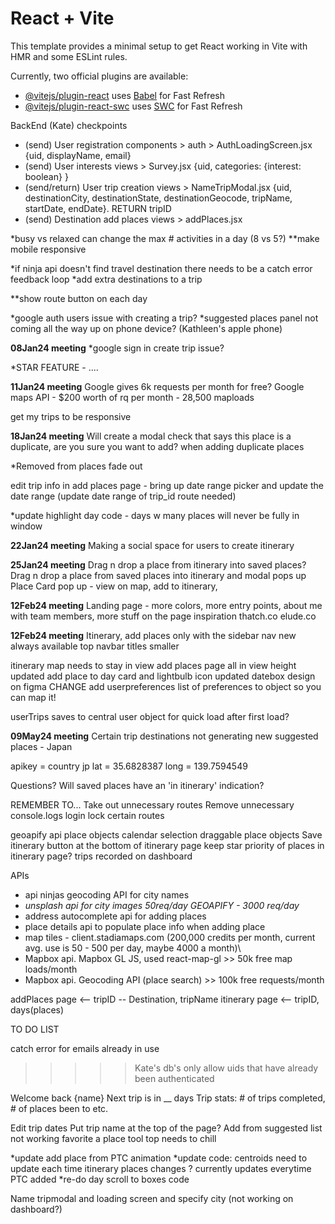 # React + Vite

This template provides a minimal setup to get React working in Vite with HMR and some ESLint rules.

Currently, two official plugins are available:

- [@vitejs/plugin-react](https://github.com/vitejs/vite-plugin-react/blob/main/packages/plugin-react/README.md) uses [Babel](https://babeljs.io/) for Fast Refresh
- [@vitejs/plugin-react-swc](https://github.com/vitejs/vite-plugin-react-swc) uses [SWC](https://swc.rs/) for Fast Refresh

BackEnd (Kate) checkpoints
- (send) User registration components > auth > AuthLoadingScreen.jsx {uid, displayName, email}
- (send) User interests views > Survey.jsx {uid, categories: {interest: boolean} }
- (send/return) User trip creation views > NameTripModal.jsx {uid, destinationCity, destinationState, destinationGeocode, tripName, startDate, endDate}. RETURN tripID
- (send) Destination add places views > addPlaces.jsx 

<!-- *msg saying this may take up to a minute on auth loading page  -->
<!-- *put char count limit on subheading day names in itinerary page, limit is 32 chars -->
*busy vs relaxed can change the max # activities in a day (8 vs 5?)
**make mobile responsive
<!-- DONE*show number of items in that day when you collapse itinerary day -->
<!-- *make sticky map + suggestions 100vh in itinerary page -->
<!-- *different api for loading city names? -->
<!-- DONE*loading screen while name trip load -->
<!-- *on dashboard, if no city entered and user tries to add trip, code error feedback -->
<!-- DONE*make more aesthetic scrollbars -->
*if ninja api doesn't find travel destination there needs to be a catch error feedback loop 
*add extra destinations to a trip
<!-- *suggested places > load from places api > filter categories from categories state, make horizontally scrollable -->
<!-- *figure out pseudo-class that causes input fields to change color when dropdown suggestion list of old items pop up - img on phone -->
**show route button on each day
<!-- *light bulb on the day that the added location is closest to -->
<!-- *add place via itinerary add place btn inside flowbox -->
<!-- *make suggested places a bottom up panel that swipes horizontally on phone/tablet device widths -->
<!-- *click out of suggested places info -->
*google auth users issue with creating a trip?
*suggested places panel not coming all the way up on phone device? (Kathleen's apple phone)

**08Jan24 meeting**
*google sign in create trip issue?
<!-- *Finish toolTip  -->
<!-- *SAVE FEATURE - save trip, auto-save, edit trip, remove trip, trips on dashboard w/ pop-up -->
<!-- *how much is google api? how long is it free for? -->
*STAR FEATURE - ....

**11Jan24 meeting**
Google gives 6k requests per month for free?
Google maps API - $200 worth of rq per month - 28,500 maploads
<!-- Save trips -->
<!-- Load saved trips -->
<!-- Fix generate itinerary bug that Cheryl found -->
<!-- Figma stickies from Jenny -->
get my trips to be responsive

**18Jan24 meeting**
Will create a modal check that says this place is a duplicate, are you sure you want to add? when adding duplicate places
<!-- Have places updated as well when itinerary is added to or if places are removed -->
<!-- Max 4 places per day -->
<!-- Will create a space/folders for places that didn't make it into the itinerary -->
<!-- *trips on dashboard spacing is weird, give it gap instead of space-between* -->
<!-- loading circle while my trips are loading -->
*Removed from places fade out
<!-- *'# places' on flow box unless screen width is skinny* -->
<!-- Show if place already added on itinerary map place card -->
<!-- make sidebar sticky -->
<!-- sidebar only shows in itinerary page -->
edit trip info in add places page - bring up date range picker and update the date range (update date range of trip_id route needed)
<!-- fade overlay z-index not on top -->
*update highlight day code - days w many places will never be fully in window
<!-- send kate updated trip duration from add places on generate itinerary -->
<!-- update start : end date on dashboard -->

**22Jan24 meeting**
Making a social space for users to create itinerary

**25Jan24 meeting**
Drag n drop a place from itinerary into saved places?
Drag n drop a place from saved places into itinerary and modal pops up 
Place Card pop up - view on map, add to itinerary, 

**12Feb24 meeting**
Landing page - more colors, more entry points, about me with team members, more stuff on the page
inspiration
thatch.co 
elude.co

**12Feb24 meeting**
Itinerary, add places only with the sidebar nav
new always available top navbar
titles smaller
<!-- zeplin product to transfer figma design into code -->
itinerary map needs to stay in view
add places page all in view height
updated add place to day card and lightbulb icon
updated datebox design on figma
CHANGE add userpreferences list of preferences to object so you can map it!

userTrips saves to central user object for quick load after first load?

**09May24 meeting**
Certain trip destinations not generating new suggested places - Japan
<!-- Intermediate step in suggested places loading before switching to new destination's suggested places -->
apikey = 
country jp
lat = 35.6828387
long = 139.7594549
<!-- when go Back from user preferences go back to itinerary tab --> 

Questions?
Will saved places have an 'in itinerary' indication?


REMEMBER TO...
Take out unnecessary routes
Remove unnecessary console.logs
login lock certain routes

geoapify api place objects
calendar selection
draggable place objects
Save itinerary button at the bottom of itinerary page
keep star priority of places in itinerary page?
trips recorded on dashboard

APIs 
- api ninjas geocoding API for city names
- *unsplash api for city images 50req/day*
*GEOAPIFY - 3000 req/day*
- address autocomplete api for adding places
- place details api to populate place info when adding place
- map tiles - client.stadiamaps.com (200,000 credits per month, current avg. use is 50 - 500 per day, maybe 4000 a month)\
- Mapbox api. Mapbox GL JS, used react-map-gl >> 50k free map loads/month
- Mapbox api. Geocoding API (place search) >> 100k free requests/month


addPlaces page <-- tripID -- Destination, tripName
itinerary page <-- tripID, days(places) 


TO DO LIST

<!-- User management -->
catch error for emails already in use
>>>>>Kate's db's only allow uids that have already been authenticated

<!-- Dashboard -->
Welcome back {name}
Next trip is in __ days
Trip stats: # of trips completed, # of places been to etc.


<!-- AddPlaces Page -->
Edit trip dates 
Put trip name at the top of the page?
Add from suggested list not working
favorite a place tool top needs to chill
<!-- Clear list - are you sure? modal -->

<!-- Itinerary Page -->
*update add place from PTC animation 
*update code: centroids need to update each time itinerary places changes ? currently updates everytime PTC added
*re-do day scroll to boxes code

<!-- Phone responsive -->
Name tripmodal and loading screen and specify city (not working on dashboard?)




